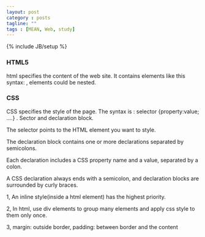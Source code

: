 ```yaml
---
layout: post
category : posts
tagline: ""
tags : [MEAN, Web, study]
---
```

{% include JB/setup %}



 

### HTML5
html specifies the content of the web site. It contains elements like this syntax:
, elements could be nested.


### CSS
CSS specifies the style of the page. The syntax is : selector {property:value; ....} . Sector and declaration block.

The selector points to the HTML element you want to style.

The declaration block contains one or more declarations separated by semicolons.

Each declaration includes a CSS property name and a value, separated by a colon.

A CSS declaration always ends with a semicolon, and declaration blocks are surrounded by curly braces.

1, An inline style(inside a html element) has the highest priority.

2, In html, use div elements to group many elements and apply css style to them only once.

3, margin: outside border, padding: between border and the content


